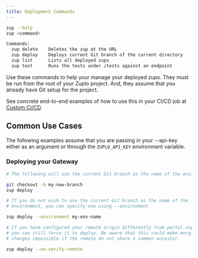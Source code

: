 ```yaml
---
title: Deployment Commands
---
```


```bash
zup --help
zup <command>

Commands:
  zup delete    Deletes the zup at the URL
  zup deploy    Deploys current Git branch of the current directory
  zup list      Lists all deployed zups
  zup test      Runs the tests under /tests against an endpoint
```

Use these commands to help your manage your deployed zups. They must be run from
the root of your Zuplo project. And, they assume that you already have Git setup
for the project.

See concrete end-to-end examples of how to use this in your CI/CD job at
[Custom CI/CD](../articles/custom-ci-cd.md).

## Common Use Cases

The following examples assume that you are passing in your --api-key either as
an argument or through the `ZUPLO_API_KEY` environment variable.

### Deploying your Gateway

```bash
# The following will use the current Git branch as the name of the environment

git checkout -b my-new-branch
zup deploy
```

```bash
# If you do not wish to use the current Git branch as the name of the
# environment, you can specify one using --environment

zup deploy --environment my-env-name
```

```bash
# If you have configured your remote origin differently from portal.zuplo.com,
# you can still force it to deploy. Be aware that this could make merging
# changes impossible if the remote do not share a common ancestor.

zup deploy --no-verify-remote
```
